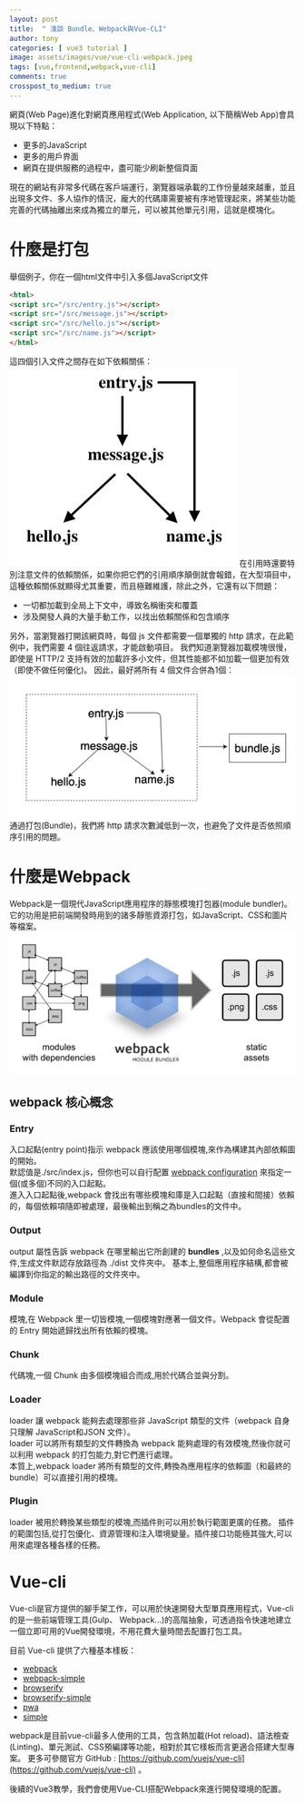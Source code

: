 ```yaml
---
layout: post
title:  " 淺談 Bundle、Webpack與Vue-CLI"
author: tony
categories: [ vue3 tutorial ]
image: assets/images/vue/vue-cli-webpack.jpeg
tags: [vue,frontend,webpack,vue-cli]
comments: true
crosspost_to_medium: true
---
```

網頁(Web Page)進化對網頁應用程式(Web Application, 以下簡稱Web App)會具現以下特點：
- 更多的JavaScript
- 更多的用戶界面
- 網頁在提供服務的過程中，盡可能少刷新整個頁面

現在的網站有非常多代碼在客戶端運行，瀏覽器端承載的工作份量越來越重，並且出現多文件、多人協作的情況，龐大的代碼庫需要被有序地管理起來，將某些功能完善的代碼抽離出來成為獨立的單元，可以被其他單元引用，這就是模塊化。

# 什麼是打包
舉個例子，你在一個html文件中引入多個JavaScript文件
```html
<html>
<script src="/src/entry.js"></script>
<script src="/src/message.js"></script>
<script src="/src/hello.js"></script>
<script src="/src/name.js"></script>
</html>
```
這四個引入文件之間存在如下依賴關係：  
![import-dependancy](../../assets/images/vue/import-dependency.jpg)
在引用時還要特別注意文件的依賴關係，如果你把它們的引用順序顛倒就會報錯，在大型項目中，這種依賴關係就顯得尤其重要，而且極難維護，除此之外，它還有以下問題：
- 一切都加載到全局上下文中，導致名稱衝突和覆蓋
- 涉及開發人員的大量手動工作，以找出依賴關係和包含順序

另外，當瀏覽器打開該網頁時，每個 js 文件都需要一個單獨的 http 請求，在此範例中，我們需要 4 個往返請求，才能啟動項目。
我們知道瀏覽器加載模塊很慢，即使是 HTTP/2 支持有效的加載許多小文件，但其性能都不如加載一個更加有效（即使不做任何優化)。
因此，最好將所有 4 個文件合併為1個：  
![after-bundle](../../assets/images/vue/after-bundle.jpg)
通過打包(Bundle)，我們將 http 請求次數減低到一次，也避免了文件是否依照順序引用的問題。

# 什麼是Webpack
Webpack是一個現代JavaScript應用程序的靜態模塊打包器(module bundler)。它的功用是把前端開發時用到的諸多靜態資源打包，如JavaScript、CSS和圖片等檔案。  
![webpack-flow](../../assets/images/vue/webpack-flow.png)

## webpack 核心概念
### Entry 
入口起點(entry point)指示 webpack 應該使用哪個模塊,來作為構建其內部依賴圖的開始。  
默認值是./src/index.js，但你也可以自行配置 [webpack configuration](https://webpack.docschina.org/configuration) 來指定一個(或多個)不同的入口起點。  
進入入口起點後,webpack 會找出有哪些模塊和庫是入口起點（直接和間接）依賴的，每個依賴項隨即被處理，最後輸出到稱之為bundles的文件中。  
### Output 
output 屬性告訴 webpack 在哪里輸出它所創建的 __bundles__ ,以及如何命名這些文件,生成文件默認存放路徑為 ./dist 文件夾中。
基本上,整個應用程序結構,都會被編譯到你指定的輸出路徑的文件夾中。
### Module 
模塊,在 Webpack 里一切皆模塊,一個模塊對應著一個文件。Webpack 會從配置的 Entry 開始遞歸找出所有依賴的模塊。
### Chunk 
代碼塊,一個 Chunk 由多個模塊組合而成,用於代碼合並與分割。
### Loader 
loader 讓 webpack 能夠去處理那些非 JavaScript 類型的文件（webpack 自身只理解 JavaScript和JSON 文件）。  
loader 可以將所有類型的文件轉換為 webpack 能夠處理的有效模塊,然後你就可以利用 webpack 的打包能力,對它們進行處理。  
本質上,webpack loader 將所有類型的文件,轉換為應用程序的依賴圖（和最終的 bundle）可以直接引用的模塊。  
### Plugin 
loader 被用於轉換某些類型的模塊,而插件則可以用於執行範圍更廣的任務。
插件的範圍包括,從打包優化、資源管理和注入環境變量。插件接口功能極其強大,可以用來處理各種各樣的任務。

# Vue-cli
Vue-cli是官方提供的腳手架工作，可以用於快速開發大型單頁應用程式，Vue-cli的是一些前端管理工具(Gulp、 Webpack...)的高階抽象，可透過指令快速地建立一個立即可用的Vue開發環境，不用花費大量時間去配置打包工具。

目前 Vue-cli 提供了六種基本樣板：
- [webpack](https://github.com/vuejs-templates/webpack)
- [webpack-simple](https://github.com/vuejs-templates/webpack-simple)
- [browserify](https://github.com/vuejs-templates/browserify)
- [browserify-simple](https://github.com/vuejs-templates/browserify-simple)
- [pwa](https://github.com/vuejs-templates/pwa)
- [simple](https://github.com/vuejs-templates/simple)

webpack是目前vue-cli最多人使用的工具，包含熱加載(Hot reload)、語法檢查(Linting)、單元測試、CSS預編譯等功能，相對於其它樣板而言更適合搭建大型專案。
更多可參閱官方 GitHub : [https://github.com/vuejs/vue-cli](https://github.com/vuejs/vue-cli) 。

後續的Vue3教學，我們會使用Vue-CLI搭配Webpack來進行開發環境的配置。
